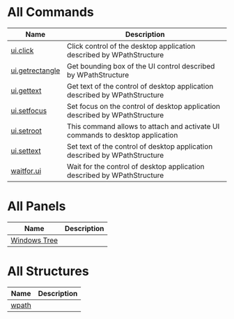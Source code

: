 
# All Commands

| Name | Description |
| ---- | ----------- |
| [ui.click](https://github.com/G1ANT-Robot/G1ANT.Addon.UI/blob/master/G1ANT.Addon.UI/Commands/UIClickCommand.md) | Click control of the desktop application described by WPathStructure |
| [ui.getrectangle](https://github.com/G1ANT-Robot/G1ANT.Addon.UI/blob/master/G1ANT.Addon.UI/Commands/UIGetRectangleCommand.md) | Get bounding box of the UI control described by WPathStructure |
| [ui.gettext](https://github.com/G1ANT-Robot/G1ANT.Addon.UI/blob/master/G1ANT.Addon.UI/Commands/UIGetTextCommand.md) | Get text of the control of desktop application described by WPathStructure |
| [ui.setfocus](https://github.com/G1ANT-Robot/G1ANT.Addon.UI/blob/master/G1ANT.Addon.UI/Commands/UISetFocusCommand.md) | Set focus on the control of desktop application described by WPathStructure |
| [ui.setroot](https://github.com/G1ANT-Robot/G1ANT.Addon.UI/blob/master/G1ANT.Addon.UI/Commands/UISetRootCommand.md) | This command allows to attach and activate UI commands to desktop application |
| [ui.settext](https://github.com/G1ANT-Robot/G1ANT.Addon.UI/blob/master/G1ANT.Addon.UI/Commands/UISetTextCommand.md) | Set text of the control of desktop application described by WPathStructure |
| [waitfor.ui](https://github.com/G1ANT-Robot/G1ANT.Addon.UI/blob/master/G1ANT.Addon.UI/Commands/WaitForUICommand.md) | Wait for the control of desktop application described by WPathStructure |

# All Panels

| Name | Description |
| ---- | ----------- |
| [Windows Tree](https://github.com/G1ANT-Robot/G1ANT.Addon.UI/blob/master/G1ANT.Addon.UI/Panels/UIControlsPanel.md) |  |

# All Structures

| Name | Description |
| ---- | ----------- |
| [wpath](https://github.com/G1ANT-Robot/G1ANT.Addon.UI/blob/master/G1ANT.Addon.UI/Structures/WPathStructure.md) |  |
